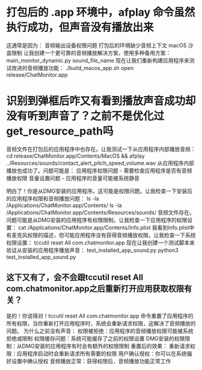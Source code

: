 # 打包后的 .app 环境中，afplay 命令虽然执行成功，但声音没有播放出来
这通常是因为：
    音频输出设备权限问题
    打包后的环境缺少音频上下文
    macOS 沙盒限制
让我创建一个更可靠的音频播放解决方案，使用多种备用方案：
main_monitor_dynamic.py
sound_file_name
现在让我们重新构建应用程序来测试改进的音频播放功能： ./build_macos_app.sh
open release/ChatMonitor.app


# 识别到弹框后咋又有看到播放声音成功却没有听到声音了？之前不是优化过get_resource_path吗
音频文件在打包后的应用程序中也存在。让我测试一下从应用程序内部播放音频：
cd release/ChatMonitor.app/Contents/MacOS && afplay ../Resources/sounds/contact_alert_pitch_speed_volume.wav
从应用程序内部播放也成功了。问题可能是：
应用程序权限问题 - 需要检查应用程序是否有音频播放权限
音量设置问题 - 应用程序的音量可能被系统静音

明白了！你是从DMG安装的应用程序。这可能是权限问题。让我检查一下安装后的应用程序权限和音频播放问题：
ls -la /Applications/ChatMonitor.app/Contents/
ls -la /Applications/ChatMonitor.app/Contents/Resources/sounds/
音频文件存在。问题可能是从DMG安装的应用程序有权限限制。让我检查一下应用程序的权限设置：
cat /Applications/ChatMonitor.app/Contents/Info.plist
我看到Info.plist中有麦克风权限的描述，但可能应用程序没有获得音频播放权限。让我检查一下系统权限设置：
tccutil reset All com.chatmonitor.app
现在让我创建一个测试脚本来验证从安装的应用程序播放声音：
test_installed_app_sound.py
python3 test_installed_app_sound.py

## 这下又有了，会不会跟tccutil reset All com.chatmonitor.app之后重新打开应用获取权限有关？
是的！你说得对！tccutil reset All com.chatmonitor.app 命令重置了应用程序的所有权限，当你重新打开应用程序时，系统会重新请求权限，这解决了音频播放的问题。
为什么之前没有声音：
权限被拒绝：应用程序的音频播放权限可能被系统拒绝或限制
权限缓存问题：系统可能缓存了之前的权限设置
DMG安装的权限限制：从DMG安装的应用程序有时会有额外的权限限制
重置后的效果：
重新请求权限：应用程序启动时会重新请求所有需要的权限
用户确认授权：你可以在系统偏好设置中确认授权
音频播放正常：获得权限后，音频播放功能正常工作


